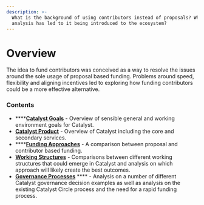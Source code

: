 ```yaml
---
description: >-
  What is the background of using contributors instead of proposals? What
  analysis has led to it being introduced to the ecosystem?
---
```


# Overview

The idea to fund contributors was conceived as a way to resolve the issues around the sole usage of proposal based funding. Problems around speed, flexibility and aligning incentives led to exploring how funding contributors could be a more effective alternative.



### Contents

* ****[**Catalyst Goals**](catalyst-goals.md) - Overview of sensible general and working environment goals for Catalyst.
* [**Catalyst Product**](catalyst-product.md) - Overview of Catalyst including the core and secondary services.
* ****[**Funding Approaches**](funding-approaches.md) - A comparison between proposal and contributor based funding.
* [**Working Structures**](working-structures/) - Comparisons between different working structures that could emerge in Catalyst and analysis on which approach will likely create the best outcomes.
* [**Governance Processes**](../governance-ownership-and-authority/governance-decision-examples.md) **** - Analysis on a number of different Catalyst governance decision examples as well as analysis on the existing Catalyst Circle process and the need for a rapid funding process.
